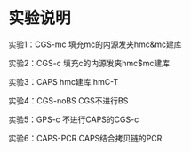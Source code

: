 # 实验说明

实验1：CGS-mc	填充mc的内源发夹hmc&mc建库

实验2：CGS-c	填充c的内源发夹hmc$mc建库

实验3：CAPS	hmc建库 hmC-T

实验4：CGS-noBS	CGS不进行BS

实验5：GPS-c	不进行CAPS的CGS-c

实验6：CAPS-PCR	CAPS结合拷贝链的PCR












	
